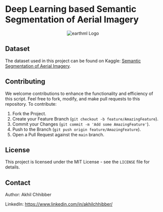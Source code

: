 # Deep Learning based Semantic Segmentation of Aerial Imagery
<p align="center">
  <img src="https://github.com/akhilchibber/Semantic-Segmentation-Aerial-Imagery/blob/main/Semantic-Segmentation.png?raw=true" alt="earthml Logo">
</p>

## Dataset
The dataset used in this project can be found on Kaggle: [Semantic Segmentation of Aerial Imagery](https://www.kaggle.com/datasets/humansintheloop/semantic-segmentation-of-aerial-imagery/data). 

## Contributing
We welcome contributions to enhance the functionality and efficiency of this script. Feel free to fork, modify, and make pull requests to this repository. To contribute:

1. Fork the Project.
2. Create your Feature Branch (`git checkout -b feature/AmazingFeature`).
3. Commit your Changes (`git commit -m 'Add some AmazingFeature'`).
4. Push to the Branch (`git push origin feature/AmazingFeature`).
5. Open a Pull Request against the `main` branch.

## License

This project is licensed under the MIT License - see the `LICENSE` file for details.

## Contact

Author: Akhil Chhibber

LinkedIn: https://www.linkedin.com/in/akhilchhibber/

